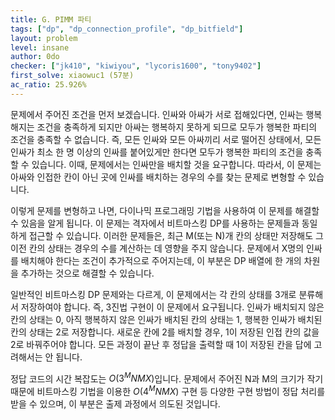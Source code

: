 ```yaml
---
title: G. PIMM 파티
tags: ["dp", "dp_connection_profile", "dp_bitfield"]
layout: problem
level: insane
author: 0do
checker: ["jk410", "kiwiyou", "lycoris1600", "tony9402"]
first_solve: xiaowuc1 (57분)
ac_ratio: 25.926%
---
```


문제에서 주어진 조건을 먼저 보겠습니다. 인싸와 아싸가 서로 접해있다면, 인싸는 행복해지는 조건을 충족하게 되지만 아싸는 행복하지 못하게 되므로 모두가 행복한 파티의 조건을 충족할 수 없습니다. 즉, 모든 인싸와 모든 아싸끼리 서로 떨어진 상태에서, 모든 인싸가 최소 한 명 이상의 인싸를 붙어있게만 한다면 모두가 행복한 파티의 조건을 충족할 수 있습니다. 이때, 문제에서는 인싸만을 배치할 것을 요구합니다. 따라서, 이 문제는 아싸와 인접한 칸이 아닌 곳에 인싸를 배치하는 경우의 수를 찾는 문제로 변형할 수 있습니다.

이렇게 문제를 변형하고 나면, 다이나믹 프로그래밍 기법을 사용하여 이 문제를 해결할 수 있음을 알게 됩니다. 이 문제는 격자에서 비트마스킹 DP를 사용하는 문제들과 동일하게 접근할 수 있습니다. 이러한 문제들은, 최근 M(또는 N)개 칸의 상태만 저장해도 그 이전 칸의 상태는 경우의 수를 계산하는 데 영향을 주지 않습니다. 문제에서 X명의 인싸를 배치해야 한다는 조건이 추가적으로 주어지는데, 이 부분은 DP 배열에 한 개의 차원을 추가하는 것으로 해결할 수 있습니다.

일반적인 비트마스킹 DP 문제와는 다르게, 이 문제에서는 각 칸의 상태를 3개로 분류해서 저장하여야 합니다. 즉, 3진법 구현이 이 문제에서 요구됩니다. 인싸가 배치되지 않은 칸의 상태는 0, 아직 행복하지 않은 인싸가 배치된 칸의 상태는 1, 행복한 인싸가 배치된 칸의 상태는 2로 저장합니다. 새로운 칸에 2를 배치할 경우, 1이 저장된 인접 칸의 값을 2로 바꿔주어야 합니다. 모든 과정이 끝난 후 정답을 출력할 때 1이 저장된 칸을 답에 고려해서는 안 됩니다. 

정답 코드의 시간 복잡도는 $O(3^MNMX)$입니다. 문제에서 주어진 N과 M의 크기가 작기 때문에 비트마스킹 기법을 이용한 $O(4^MNMX)$ 구현 등 다양한 구현 방법이 정답 처리를 받을 수 있으며, 이 부분은 출제 과정에서 의도된 것입니다.
